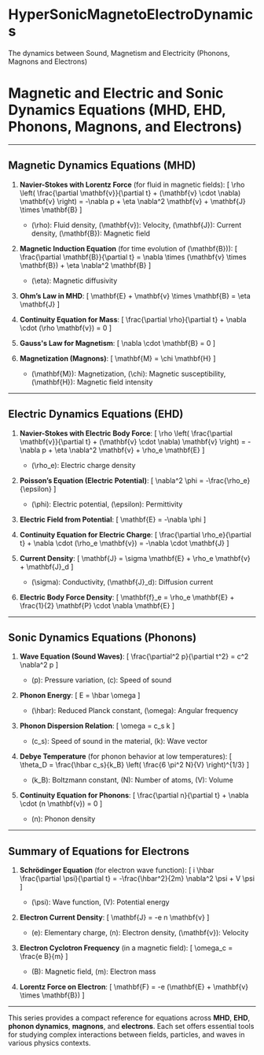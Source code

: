 # HyperSonicMagnetoElectroDynamics
The dynamics between Sound, Magnetism and Electricity (Phonons, Magnons and Electrons)


# Magnetic and Electric and Sonic Dynamics Equations (MHD, EHD, Phonons, Magnons, and Electrons)

---

## Magnetic Dynamics Equations (MHD)
1. **Navier-Stokes with Lorentz Force** (for fluid in magnetic fields):
   \[
   \rho \left( \frac{\partial \mathbf{v}}{\partial t} + (\mathbf{v} \cdot \nabla) \mathbf{v} \right) = -\nabla p + \eta \nabla^2 \mathbf{v} + \mathbf{J} \times \mathbf{B}
   \]
   - \(\rho\): Fluid density, \(\mathbf{v}\): Velocity, \(\mathbf{J}\): Current density, \(\mathbf{B}\): Magnetic field

2. **Magnetic Induction Equation** (for time evolution of \(\mathbf{B}\)):
   \[
   \frac{\partial \mathbf{B}}{\partial t} = \nabla \times (\mathbf{v} \times \mathbf{B}) + \eta \nabla^2 \mathbf{B}
   \]
   - \(\eta\): Magnetic diffusivity

3. **Ohm’s Law in MHD**:
   \[
   \mathbf{E} + \mathbf{v} \times \mathbf{B} = \eta \mathbf{J}
   \]

4. **Continuity Equation for Mass**:
   \[
   \frac{\partial \rho}{\partial t} + \nabla \cdot (\rho \mathbf{v}) = 0
   \]

5. **Gauss's Law for Magnetism**:
   \[
   \nabla \cdot \mathbf{B} = 0
   \]

6. **Magnetization (Magnons)**:
   \[
   \mathbf{M} = \chi \mathbf{H}
   \]
   - \(\mathbf{M}\): Magnetization, \(\chi\): Magnetic susceptibility, \(\mathbf{H}\): Magnetic field intensity

---

## Electric Dynamics Equations (EHD)
1. **Navier-Stokes with Electric Body Force**:
   \[
   \rho \left( \frac{\partial \mathbf{v}}{\partial t} + (\mathbf{v} \cdot \nabla) \mathbf{v} \right) = -\nabla p + \eta \nabla^2 \mathbf{v} + \rho_e \mathbf{E}
   \]
   - \(\rho_e\): Electric charge density

2. **Poisson’s Equation (Electric Potential)**:
   \[
   \nabla^2 \phi = -\frac{\rho_e}{\epsilon}
   \]
   - \(\phi\): Electric potential, \(\epsilon\): Permittivity

3. **Electric Field from Potential**:
   \[
   \mathbf{E} = -\nabla \phi
   \]

4. **Continuity Equation for Electric Charge**:
   \[
   \frac{\partial \rho_e}{\partial t} + \nabla \cdot (\rho_e \mathbf{v}) = -\nabla \cdot \mathbf{J}
   \]

5. **Current Density**:
   \[
   \mathbf{J} = \sigma \mathbf{E} + \rho_e \mathbf{v} + \mathbf{J}_d
   \]
   - \(\sigma\): Conductivity, \(\mathbf{J}_d\): Diffusion current

6. **Electric Body Force Density**:
   \[
   \mathbf{f}_e = \rho_e \mathbf{E} + \frac{1}{2} \mathbf{P} \cdot \nabla \mathbf{E}
   \]

---

## Sonic Dynamics Equations (Phonons)
1. **Wave Equation (Sound Waves)**:
   \[
   \frac{\partial^2 p}{\partial t^2} = c^2 \nabla^2 p
   \]
   - \(p\): Pressure variation, \(c\): Speed of sound

2. **Phonon Energy**:
   \[
   E = \hbar \omega
   \]
   - \(\hbar\): Reduced Planck constant, \(\omega\): Angular frequency

3. **Phonon Dispersion Relation**:
   \[
   \omega = c_s k
   \]
   - \(c_s\): Speed of sound in the material, \(k\): Wave vector

4. **Debye Temperature** (for phonon behavior at low temperatures):
   \[
   \theta_D = \frac{\hbar c_s}{k_B} \left( \frac{6 \pi^2 N}{V} \right)^{1/3}
   \]
   - \(k_B\): Boltzmann constant, \(N\): Number of atoms, \(V\): Volume

5. **Continuity Equation for Phonons**:
   \[
   \frac{\partial n}{\partial t} + \nabla \cdot (n \mathbf{v}) = 0
   \]
   - \(n\): Phonon density

---

## Summary of Equations for Electrons
1. **Schrödinger Equation** (for electron wave function):
   \[
   i \hbar \frac{\partial \psi}{\partial t} = -\frac{\hbar^2}{2m} \nabla^2 \psi + V \psi
   \]
   - \(\psi\): Wave function, \(V\): Potential energy

2. **Electron Current Density**:
   \[
   \mathbf{J} = -e n \mathbf{v}
   \]
   - \(e\): Elementary charge, \(n\): Electron density, \(\mathbf{v}\): Velocity

3. **Electron Cyclotron Frequency** (in a magnetic field):
   \[
   \omega_c = \frac{e B}{m}
   \]
   - \(B\): Magnetic field, \(m\): Electron mass

4. **Lorentz Force on Electron**:
   \[
   \mathbf{F} = -e (\mathbf{E} + \mathbf{v} \times \mathbf{B})
   \]

---

This series provides a compact reference for equations across **MHD**, **EHD**, **phonon dynamics**, **magnons**, and **electrons**. Each set offers essential tools for studying complex interactions between fields, particles, and waves in various physics contexts.
